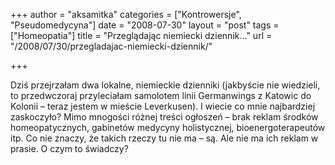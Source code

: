 +++
author = "aksamitka"
categories = ["Kontrowersje", "Pseudomedycyna"]
date = "2008-07-30"
layout = "post"
tags = ["Homeopatia"]
title = "Przeglądając niemiecki dziennik…"
url = "/2008/07/30/przegladajac-niemiecki-dziennik/"

+++

Dziś przejrzałam dwa lokalne, niemieckie dzienniki (jakbyście nie wiedzieli, to przedwczoraj przyleciałam samolotem linii Germanwings z Katowic do Kolonii &#8211; teraz jestem w mieście Leverkusen). I wiecie co mnie najbardziej zaskoczyło? Mimo mnogości różnej treści ogłoszeń &#8211; brak reklam środków homeopatycznych, gabinetów medycyny holistycznej, bioenergoterapeutów itp. Co nie znaczy, że takich rzeczy tu nie ma &#8211; są. Ale nie ma ich reklam w prasie. O czym to świadczy?